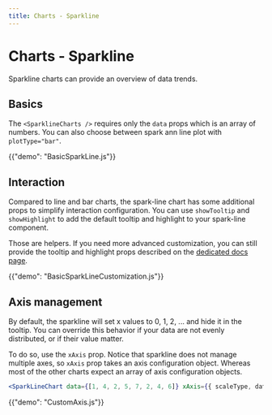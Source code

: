 ```yaml
---
title: Charts - Sparkline
---
```


# Charts - Sparkline

<p class="description">Sparkline charts can provide an overview of data trends.</p>

## Basics

The `<SparklineCharts />` requires only the `data` props which is an array of numbers.
You can also choose between spark ann line plot with `plotType="bar"`.

{{"demo": "BasicSparkLine.js"}}

## Interaction

Compared to line and bar charts, the spark-line chart has some additional props to simplify interaction configuration.
You can use `showTooltip` and `showHighlight` to add the default tooltip and highlight to your spark-line component.

Those are helpers.
If you need more advanced customization, you can still provide the tooltip and highlight props described on the [dedicated docs page](/x/react-charts/tooltip/).

{{"demo": "BasicSparkLineCustomization.js"}}

## Axis management

By default, the sparkline will set x values to 0, 1, 2, ... and hide it in the tooltip.
You can override this behavior if your data are not evenly distributed, or if their value matter.

To do so, use the `xAxis` prop.
Notice that sparkline does not manage multiple axes, so `xAxis` prop takes an axis configuration object.
Whereas most of the other charts expect an array of axis configuration objects.

```jsx
<SparkLineChart data={[1, 4, 2, 5, 7, 2, 4, 6]} xAxis={{ scaleType, data }} />
```

{{"demo": "CustomAxis.js"}}
